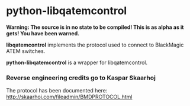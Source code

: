 python-libqatemcontrol
===============

**Warning: The source is in no state to be compiled! This is as alpha as it gets! You have been warned.**

**libqatemcontrol** implements the protocol used to connect to BlackMagic ATEM switches.

**python-libqatemcontrol** is a wrapper for libqatemcontrol.

### Reverse engineering credits go to Kaspar Skaarhoj
The protocol has been documented here:
http://skaarhoj.com/fileadmin/BMDPROTOCOL.html
